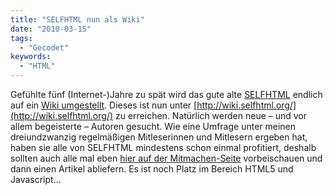 ```yaml
---
title: "SELFHTML nun als Wiki"
date: "2010-03-15"
tags:
  - "Gecodet"
keywords:
  - "HTML"
---
```


Gefühlte fünf (Internet-)Jahre zu spät wird das gute alte [SELFHTML](http://de.selfhtml.org/) endlich auf ein [Wiki umgestellt](http://aktuell.de.selfhtml.org/weblog/selfhtml-wiki-online). Dieses ist nun unter [http://wiki.selfhtml.org/](http://wiki.selfhtml.org/) zu erreichen. Natürlich werden neue – und vor allem begeisterte – Autoren gesucht. Wie eine Umfrage unter meinen dreiundzwanzig regelmäßigen Mitleserinnen und Mitlesern ergeben hat, haben sie alle von SELFHTML mindestens schon einmal profitiert, deshalb sollten auch alle mal eben [hier auf der Mitmachen-Seite](http://wiki.selfhtml.org/wiki/SELFHTML:Mitmachen) vorbeischauen und dann einen Artikel abliefern. Es ist noch Platz im Bereich HTML5 und Javascript…
